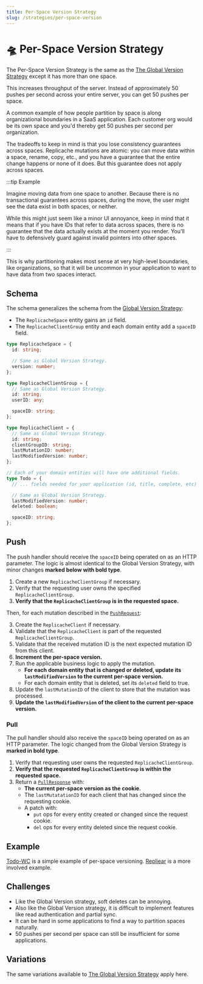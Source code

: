 ```yaml
---
title: Per-Space Version Strategy
slug: /strategies/per-space-version
---
```


# 🛸 Per-Space Version Strategy

The Per-Space Version Strategy is the same as the [The Global Version Strategy](/strategies/global-version) except it has more than one space.

This increases throughput of the server. Instead of approximately 50 pushes per second across your entire server, you can get 50 pushes per space.

A common example of how people partition by space is along organizational boundaries in a SaaS application. Each customer org would be its own space and you'd thereby get 50 pushes per second per organization.

The tradeoffs to keep in mind is that you lose consistency guarantees across spaces. Replicache mutations are atomic: you can move data within a space, rename, copy, etc., and you have a guarantee that the entire change happens or none of it does. But this guarantee does not apply across spaces.

:::tip Example

Imagine moving data from one space to another. Because there is no transactional guarantees across spaces, during the move, the user might see the data exist in both spaces, or neither.

While this might just seem like a minor UI annoyance, keep in mind that it means that if you have IDs that refer to data across spaces, there is no guarantee that the data actually exists at the moment you render. You'll have to defensively guard against invalid pointers into other spaces.

:::

This is why partitioning makes most sense at very high-level boundaries, like organizations, so that it will be uncommon in your application to want to have data from two spaces interact.

## Schema

The schema generalizes the schema from the [Global Version Strategy](./reset.md):

- The `ReplicacheSpace` entity gains an `id` field.
- The `ReplicacheClientGroup` entity and each domain entity add a `spaceID` field.

```ts
type ReplicacheSpace = {
  id: string;

  // Same as Global Version Strategy.
  version: number;
};

type ReplicacheClientGroup = {
  // Same as Global Version Strategy.
  id: string;
  userID: any;

  spaceID: string;
};

type ReplicacheClient = {
  // Same as Global Version Strategy.
  id: string;
  clientGroupID: string;
  lastMutationID: number;
  lastModifiedVersion: number;
};

// Each of your domain entities will have one additional fields.
type Todo = {
  // ... fields needed for your application (id, title, complete, etc)

  // Same as Global Version Strategy.
  lastModifiedVersion: number;
  deleted: boolean;

  spaceID: string;
};
```

## Push

The push handler should receive the `spaceID` being operated on as an HTTP parameter. The logic is almost identical to the Global Version Strategy, with minor changes **marked below with bold type**.

1. Create a new `ReplicacheClientGroup` if necessary.
1. Verify that the requesting user owns the specified `ReplicacheClientGroup`.
1. **Verify that the `ReplicacheClientGroup` is in the requested space.**

Then, for each mutation described in the [`PushRequest`](/reference/server-push#http-request-body):

<ol>
  <li value="3">Create the <code>ReplicacheClient</code> if necessary.</li>
  <li>Validate that the <code>ReplicacheClient</code> is part of the requested <code>ReplicacheClientGroup</code>.</li>
  <li>Validate that the received mutation ID is the next expected mutation ID from this client.</li>
  <li><b>Increment the per-space version.</b></li>
  <li>Run the applicable business logic to apply the mutation.
    <ul>
      <li><b>For each domain entity that is changed or deleted, update its <code>lastModifiedVersion</code> to the current per-space version.</b></li>
      <li>For each domain entity that is deleted, set its <code>deleted</code> field to true.</li>
    </ul>
  </li>
  <li>Update the <code>lastMutationID</code> of the client to store that the mutation was processed.</li>
  <li><b>Update the <code>lastModifiedVersion</code> of the client to the current per-space version.</b></li>
</ol>

### Pull

The pull handler should also receive the `spaceID` being operated on as an HTTP parameter. The logic changed from the Global Version Strategy is **marked in bold type**.

<ol>
  <li>Verify that requesting user owns the requested <code>ReplicacheClientGroup</code>.</li>
  <li><b>Verify that the requested <code>ReplicacheClientGroup</code> is within the requested space.</b></li>
  <li>Return a <code><a href="/reference/server-pull#http-response-body">PullResponse</a></code> with:
    <ul>
      <li><b>The current per-space version as the cookie.</b></li>
      <li>The <code>lastMutatationID</code> for each client that has changed since the requesting cookie.</li>
      <li>A patch with:
        <ul>
          <li><code>put</code> ops for every entity created or changed since the request cookie.</li>
          <li><code>del</code> ops for every entity deleted since the request cookie.</li>
        </ul>
      </li>
    </ul>
  </li>
</ol>

## Example

[Todo-WC](https://github.com/rocicorp/todo-wc) is a simple example of per-space versioning. [Repliear](/examples/repliear) is a more involved example.

## Challenges

- Like the Global Version strategy, soft deletes can be annoying.
- Also like the Global Version strategy, it is difficult to implement features like read authentication and partial sync.
- It can be hard in some applications to find a way to partition spaces naturally.
- 50 pushes per second per space can still be insufficient for some applications.

## Variations

The same variations available to [The Global Version Strategy](/strategies/global-version#variations) apply here.

